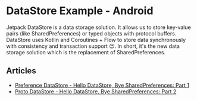 # DataStore Example - Android

Jetpack DataStore is a data storage solution. It allows us to store key-value pairs (like SharedPreferences) or typed objects with protocol buffers.
DataStore uses Kotlin and Coroutines + Flow to store data synchronously with consistency and transaction support 😍. In short, it's the new data storage solution which is the replacement of SharedPreferences.

## Articles
- [Preference DataStore - Hello DataStore, Bye SharedPreferences: Part 1](https://medium.com/scalereal/hello-datastore-bye-sharedpreferences-android-f46c610b81d5)
- [Proto DataStore - Hello DataStore, Bye SharedPreferences: Part 2](https://medium.com/scalereal/hello-datastore-bye-sharedpreferences-android-part-2-proto-datastore-2716fbfd4783)
